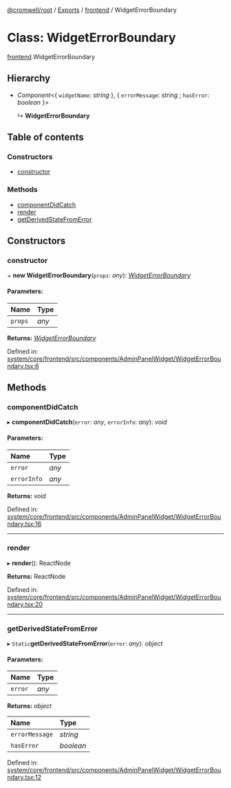 [@cromwell/root](../README.md) / [Exports](../modules.md) / [frontend](../modules/frontend.md) / WidgetErrorBoundary

# Class: WidgetErrorBoundary

[frontend](../modules/frontend.md).WidgetErrorBoundary

## Hierarchy

* *Component*<{ `widgetName`: *string*  }, { `errorMessage`: *string* ; `hasError`: *boolean*  }\>

  ↳ **WidgetErrorBoundary**

## Table of contents

### Constructors

- [constructor](frontend.widgeterrorboundary.md#constructor)

### Methods

- [componentDidCatch](frontend.widgeterrorboundary.md#componentdidcatch)
- [render](frontend.widgeterrorboundary.md#render)
- [getDerivedStateFromError](frontend.widgeterrorboundary.md#getderivedstatefromerror)

## Constructors

### constructor

\+ **new WidgetErrorBoundary**(`props`: *any*): [*WidgetErrorBoundary*](frontend.widgeterrorboundary.md)

#### Parameters:

Name | Type |
:------ | :------ |
`props` | *any* |

**Returns:** [*WidgetErrorBoundary*](frontend.widgeterrorboundary.md)

Defined in: [system/core/frontend/src/components/AdminPanelWidget/WidgetErrorBoundary.tsx:6](https://github.com/CromwellCMS/Cromwell/blob/4b5f538/system/core/frontend/src/components/AdminPanelWidget/WidgetErrorBoundary.tsx#L6)

## Methods

### componentDidCatch

▸ **componentDidCatch**(`error`: *any*, `errorInfo`: *any*): *void*

#### Parameters:

Name | Type |
:------ | :------ |
`error` | *any* |
`errorInfo` | *any* |

**Returns:** *void*

Defined in: [system/core/frontend/src/components/AdminPanelWidget/WidgetErrorBoundary.tsx:16](https://github.com/CromwellCMS/Cromwell/blob/4b5f538/system/core/frontend/src/components/AdminPanelWidget/WidgetErrorBoundary.tsx#L16)

___

### render

▸ **render**(): ReactNode

**Returns:** ReactNode

Defined in: [system/core/frontend/src/components/AdminPanelWidget/WidgetErrorBoundary.tsx:20](https://github.com/CromwellCMS/Cromwell/blob/4b5f538/system/core/frontend/src/components/AdminPanelWidget/WidgetErrorBoundary.tsx#L20)

___

### getDerivedStateFromError

▸ `Static`**getDerivedStateFromError**(`error`: *any*): *object*

#### Parameters:

Name | Type |
:------ | :------ |
`error` | *any* |

**Returns:** *object*

Name | Type |
:------ | :------ |
`errorMessage` | *string* |
`hasError` | *boolean* |

Defined in: [system/core/frontend/src/components/AdminPanelWidget/WidgetErrorBoundary.tsx:12](https://github.com/CromwellCMS/Cromwell/blob/4b5f538/system/core/frontend/src/components/AdminPanelWidget/WidgetErrorBoundary.tsx#L12)
